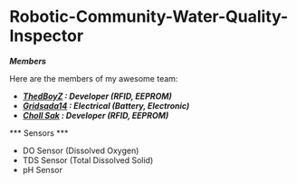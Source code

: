 # Robotic-Community-Water-Quality-Inspector

***Members***

Here are the members of my awesome team:

- ***<a href="https://github.com/ThedBoyZ">ThedBoyZ</a> : Developer (RFID, EEPROM)*** 
- ***<a href="https://github.com/gridsada14">Gridsada14</a> : Electrical (Battery, Electronic)***
- ***<a href="https://github.com/chollsak">Choll Sak</a> : Developer (RFID, EEPROM)***

*** Sensors ***
- DO Sensor (Dissolved Oxygen)
- TDS Sensor (Total Dissolved Solid)
- pH Sensor 
